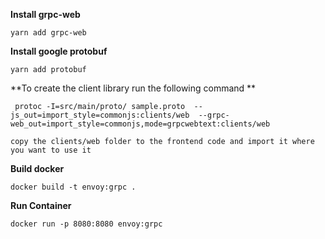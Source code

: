 

**Install grpc-web**

`yarn add grpc-web`

**Install google protobuf**

`yarn add protobuf`

**To create the client library run the following command **

` protoc -I=src/main/proto/ sample.proto  --js_out=import_style=commonjs:clients/web  --grpc-web_out=import_style=commonjs,mode=grpcwebtext:clients/web`


`copy the clients/web folder to the frontend code and import it where you want to use it`



**Build docker**

`docker build -t envoy:grpc .`

**Run Container**

`docker run -p 8080:8080 envoy:grpc`
